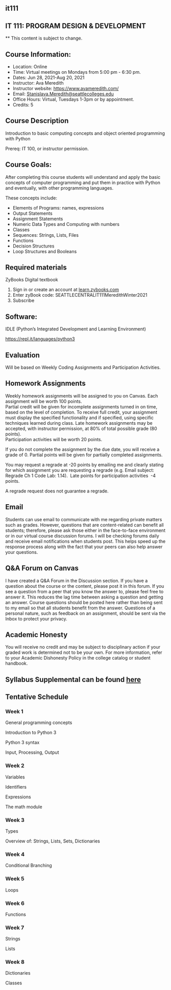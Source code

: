 ##  it111

## IT 111: PROGRAM DESIGN & DEVELOPMENT

** This content is subject to change.

## Course Information: 
* Location: Online
* Time:  Virtual meetings on Mondays from 5:00 pm - 6:30 pm. 
* Dates: Jun 28, 2021-Aug 20, 2021
* Instructor: Ava Meredith 
* Instructor website: https://www.avameredith.com/
* Email: Stanislava.Meredith@seattlecolleges.edu
* Office Hours: Virtual, Tuesdays 1-3pm or by appointment.
* Credits: 5

## Course Description

Introduction to basic computing concepts and object oriented programming with Python

Prereq: IT 100, or instructor permission.
 
## Course Goals:
After completing this course students will understand and apply the basic concepts of computer programming and put them in practice with Python and eventually, with other programming languages. 

These concepts include:
* Elements of Programs: names, expressions
* Output Statements
* Assignment Statements
* Numeric Data Types and Computing with numbers
* Classes
* Sequences: Strings, Lists, Files
* Functions
* Decision Structures
* Loop Structures and Booleans


## Required materials
ZyBooks Digital textbook 

1. Sign in or create an account at [learn.zybooks.com](https://learn.zybooks.com/)
2. Enter zyBook code:  SEATTLECENTRALIT111MeredithWinter2021
3. Subscribe

## Software:
IDLE (Python’s Integrated Development and Learning Environment) 

https://repl.it/languages/python3

## Evaluation
Will be based on  Weekly Coding Assignments and Participation Activities.

## Homework Assignments
Weekly homework assignments will be assigned to you on Canvas. Each assignment will be worth 100 points.  
Partial credit will be given for incomplete assignments turned in on time, based on the level of completion.
To receive full credit, your assignment must display the specified functionality and if specified, using specific techniques learned during class.
Late homework assignments may be accepted, with instructor permission, at 80% of total possible grade (80 points).  
Participation activities will be worth 20 points.

If you do not complete the assignment by the due date, you will receive a grade of 0. Partial points will be given for partially completed assignments. 

You may request a regrade at -20 points by emailing me and clearly stating for which assignment you are requesting a regrade (e.g. Email subject: Regrade  Ch 1 Code Lab: 1.14).  Late points for participation activities  -4 points.

A regrade request does not guarantee a regrade.


##  Email
Students can use email to communicate with me regarding private matters such as grades. However, questions that are content-related can benefit all students; therefore, please ask those either in the face-to-face environment or in our virtual course discussion forums. I will be checking forums daily and receive email notifications when students post. This helps speed up the response process along with the fact that your peers can also help answer your questions.
 
## Q&A Forum on Canvas
I have created a Q&A Forum in the Discussion section. 
If you have a question about the course or the content, please post it in this forum. If you see a question from a peer that you know the answer to, please feel free to answer it. This reduces the lag time between asking a question and getting an answer. Course questions should be posted here rather than being sent to my email so that all students benefit from the answer. Questions of a personal nature, such as feedback on an assignment, should be sent via the Inbox to protect your privacy.

## Academic Honesty
You will receive no credit and may be subject to disciplinary action if your graded work is determined not to be your own.  For more information, refer to your Academic Dishonesty Policy in the college catalog or student handbook.

## Syllabus Supplemental can be found [here](https://docs.google.com/document/d/1yudWf-jUKFL10B16m9VKeFS6isA0B2uPjfYnrT5FjOU/edit?usp=sharing)

## Tentative Schedule 

### Week 1
General programming concepts

Introduction to Python 3

Python 3 syntax

Input, Processing, Output

### Week 2

Variables

Identifiers

Expressions

The math module

### Week 3
Types

Overview of: Strings, Lists, Sets, Dictionaries

### Week 4
Conditional Branching

### Week 5
Loops

### Week 6

Functions

### Week 7

Strings

Lists

### Week 8
Dictionaries

Classes


